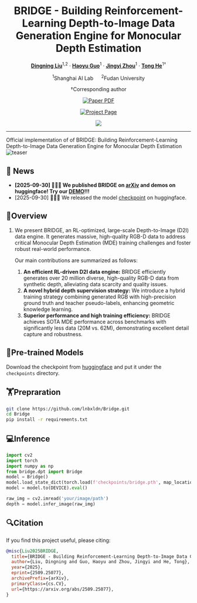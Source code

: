 <div align="center">
<h1>BRIDGE - Building Reinforcement-Learning Depth-to-Image Data Generation Engine for Monocular Depth Estimation</h1>

[**Dingning Liu**](https://github.com/lnbxldn)<sup>1,2</sup> · [**Haoyu Guo**](https://github.com/ghy0324)<sup>1</sup> · [**Jingyi Zhou**](https://github.com/zjyaccount)<sup>1</sup> · [**Tong He**](https://tonghe90.github.io/)<sup>1&dagger;</sup>

<sup>1</sup>Shanghai AI Lab &emsp; <sup>2</sup>Fudan University

&dagger;Corresponding author

<a href="https://arxiv.org/abs/2509.25077"><img src='https://img.shields.io/badge/arXiv-BRIDGE-red' alt='Paper PDF'></a>

<a href='https://dingning-liu.github.io/bridge.github.io/'><img src='https://img.shields.io/badge/Project_Page-BRIDGE-green' alt='Project Page'></a>

<a href='https://huggingface.co/spaces/Dingning/Bridge'><img src='https://img.shields.io/badge/%F0%9F%A4%97%20Hugging%20Face-Demo-blue'></a>

</div>

---
Official implementation of  of BRIDGE: Building Reinforcement-Learning Depth-to-Image Data Generation Engine for Monocular Depth Estimation
![teaser](assets/teaser.png)

## 📰 News

- **[2025-09-30] 🚀🚀🚀 We published BRIDGE on [arXiv](https://arxiv.org/abs/2509.25077) and demos on huggingface! Try our [DEMO](https://huggingface.co/spaces/Dingning/Bridge)!!!**
- [2025-09-30] **🎉🎉🎉** We released the model [checkpoint](https://huggingface.co/Dingning/BRIDGE) on huggingface.

## 🛫Overview

1. We present BRIDGE, an RL-optimized, large-scale Depth-to-Image (D2I) data engine. It generates massive, high-quality RGB-D data to address critical Monocular Depth Estimation (MDE) training challenges and foster robust real-world performance.

   Our main contributions are summarized as follows:

   1. **An efficient RL-driven D2I data engine:** BRIDGE efficiently generates over 20 million diverse, high-quality RGB-D data from synthetic depth, alleviating data scarcity and quality issues.
   2. **A novel hybrid depth supervision strategy:** We introduce a hybrid training strategy combining generated RGB with high-precision ground truth and teacher pseudo-labels, enhancing geometric knowledge learning.
   3. **Superior performance and high training efficiency:** BRIDGE achieves SOTA MDE performance across benchmarks with significantly less data (20M vs. 62M), demonstrating excellent detail capture and robustness.


## 📀Pre-trained Models
Download the checkpoint from [huggingface](https://huggingface.co/Dingning/BRIDGE/resolve/main/bridge.pth) and put it under the `checkpoints` directory.

## 🏋️Prepraration

```bash
git clone https://github.com/lnbxldn/Bridge.git
cd Bridge
pip install -r requirements.txt
```

## 💻Inference 

```python
import cv2
import torch
import numpy as np
from bridge.dpt import Bridge 
model = Bridge()
model.load_state_dict(torch.load(f'checkpoints/bridge.pth', map_location='cpu'))
model = model.to(DEVICE).eval()

raw_img = cv2.imread('your/image/path')
depth = model.infer_image(raw_img)  
```

## 🔍Citation

If you find this project useful, please citing:

```bibtex
@misc{Liu2025BRIDGE,
  title={BRIDGE - Building Reinforcement-Learning Depth-to-Image Data Generation Engine for Monocular Depth Estimation},
  author={Liu, Dingning and Guo, Haoyu and Zhou, Jingyi and He, Tong},
  year={2025},
  eprint={2509.25077},
  archivePrefix={arXiv},
  primaryClass={cs.CV},
  url={https://arxiv.org/abs/2509.25077},
}
```

